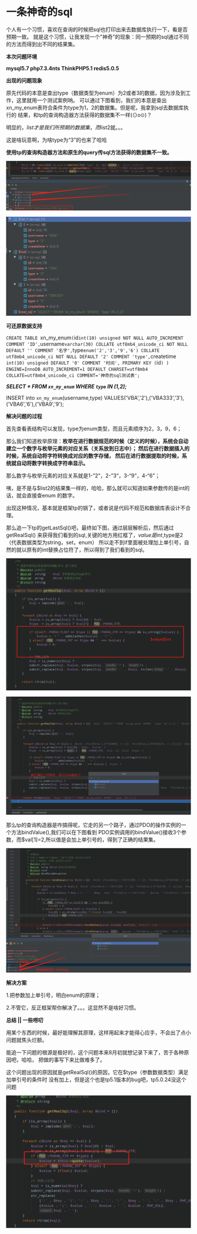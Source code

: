 # 一条神奇的sql

个人有一个习惯，喜欢在查询的时候把sql也打印出来去数据库执行一下，看是否预期一致。
 就是这个习惯，让我发现一个"神奇"的现象：同一预期的sql通过不同的方法而得到出不同的结果集。

**本次问题环境**

 **mysql5.7 php7.3.4nts ThinkPHP5.1 redis5.0.5**
    
**出现的问题现象** 

   原先代码的本意是查出type（数据类型为enum）为2或者3的数据，因为涉及到工作，这里就用一个测试案例呐。
   可以通过下图看到，我们的本意是查出xn_my_enum表符合条件为type为1，2的数据集。但是呢，我拿到sql去数据库执行的
   结果，和tp的查询构造器方法获得的数据集不一样(⊙o⊙)？
   
   明显的，$list才是我们所预期的数据集 ，而$list2就。。。
   
   这是啥玩意啊，为啥type为“3”的也来了哈哈
   
   **使用tp的查询构造器方法和原生的query传sql方法获得的数据集不一致。**
   
![1598259749(1).jpg](./assets/一条神奇的sql-1598260722466.jpg)

![](./assets/一条神奇的sql-1598262409174.png)

**可还原数据支持**

`CREATE TABLE `xn_my_enum` (
  `id` int(10) unsigned NOT NULL AUTO_INCREMENT COMMENT 'ID',
  `username` varchar(30) COLLATE utf8mb4_unicode_ci NOT NULL DEFAULT '' COMMENT '名字',
  `type` enum('2','3','9','6') COLLATE utf8mb4_unicode_ci NOT NULL DEFAULT '2' COMMENT 'type',
  `createtime` int(10) unsigned DEFAULT '0' COMMENT '时间',
  PRIMARY KEY (`id`)
) ENGINE=InnoDB AUTO_INCREMENT=1 DEFAULT CHARSET=utf8mb4 COLLATE=utf8mb4_unicode_ci COMMENT='神奇的sql测试表';
`

**_SELECT * FROM `xn_my_enum` WHERE  `type` IN (1,2);_**

INSERT into `xn_my_enum`(username,type) VALUES('VBA','2'),('VBA333','3'),('VBA6','6'),('VBA9','9');

**解决问题的过程**

首先查看表结构可以发现，type为enum类型，而且元素顺序为2，3，9，6；

那么我们知道枚举原理：**枚举在进行数据规范的时候（定义的时候），系统会自动建立一个数字与枚举元素的对应关系（关系放到日志中）；
然后在进行数据插入的时候，系统自动将字符转换成对应的数字存储，
然后在进行数据提取的时候，系统就自动将数字转换成字符串显示。**
        
那么数字与枚举元素的对应关系就是1-”2“，2-”3“，3-“9”，4-“6”；

咦，是不是与$list2的结果集一样的，哈哈，那么就可以知道如果参数传的是int的话，就会直接查enum
的数字。

出现这种情况，基本就是框架tp的锅了，或者说是代码不规范和数据库表设计不合理。

那么追一下tp的getLastSql()吧，最终如下图，通过层层解析后，然后通过getRealSql()
来获得我们看到的sql,关键的地方用红框了，$value是int,$type是2（代表数据类型为string，set，enum）
所以走不到if里面被处理加上单引号，自然的就以原有的int替换占位符了，所以得到了我们看到的sql。
   
![获取sql](./assets/一条神奇的sql-1598263676857.png)

![获取sql](./assets/一条神奇的sql-1598264249180.png)

那么tp的查询构造器是咋搞得呢，它走的另一个路子，通过PDO的操作实例的一个方法bindValue(),我们可以在下图看到
PDO实例调用的bindValue()接收3个参数，而$val[1]=2,所以值是会加上单引号的，得到了正确的结果集。

![绑定参数](./assets/一条神奇的sql-1598263984297.png)


**解决方案**

1.把参数加上单引号，明白enum的原理；

2.不管它，反正框架帮你解决了。。。这显然不是啥好习惯。

**总结 || 一些唠叨**

用某个东西的时候，最好能理解其原理，这样用起来才能得心应手，不会出了点小问题就焦头烂额。

能追一下问题的根源是极好的，这个问题本来8月初就想记录下来了，苦于各种原因吧，哈哈，
把做的事写下来比做难多了。

这个问题出现的原因就是getRealSql()的原因，它在$type（参数数据类型）满足加单引号的条件时
没有加上，但是这个也是tp5.1版本的bug吧，tp5.0.24没这个问题

![tp5.0.24的getRealSql()](assets/435e9664.png)
